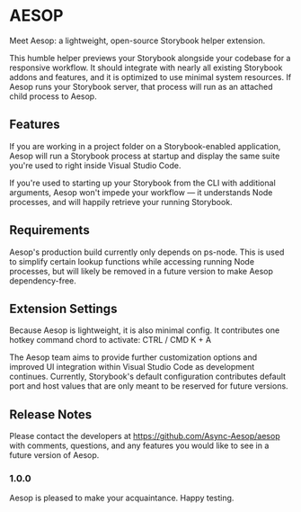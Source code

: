# AESOP
Meet Aesop: a lightweight, open-source Storybook helper extension.

This humble helper previews your Storybook alongside your codebase for a responsive workflow. It should integrate with nearly all existing Storybook addons and features, and it is optimized to use minimal system resources. If Aesop runs your Storybook server, that process will run as an attached child process to Aesop.

## Features
If you are working in a project folder on a Storybook-enabled application, Aesop will run a Storybook process at startup and display the same suite you're used to right inside Visual Studio Code.

If you're used to starting up your Storybook from the CLI with additional arguments, Aesop won't impede your workflow — it understands Node processes, and will happily retrieve your running Storybook.

## Requirements
Aesop's production build currently only depends on ps-node. This is used to simplify certain lookup functions while accessing running Node processes, but will likely be removed in a future version to make Aesop dependency-free.

## Extension Settings
Because Aesop is lightweight, it is also minimal config. It contributes one hotkey command chord to activate: CTRL / CMD K + A

The Aesop team aims to provide further customization options and improved UI integration within Visual Studio Code as development continues. Currently, Storybook's default configuration contributes default port and host values that are only meant to be reserved for future versions.

## Release Notes
Please contact the developers at https://github.com/Async-Aesop/aesop with comments, questions, and any features you would like to see in a future version of Aesop.

### 1.0.0
Aesop is pleased to make your acquaintance. Happy testing.